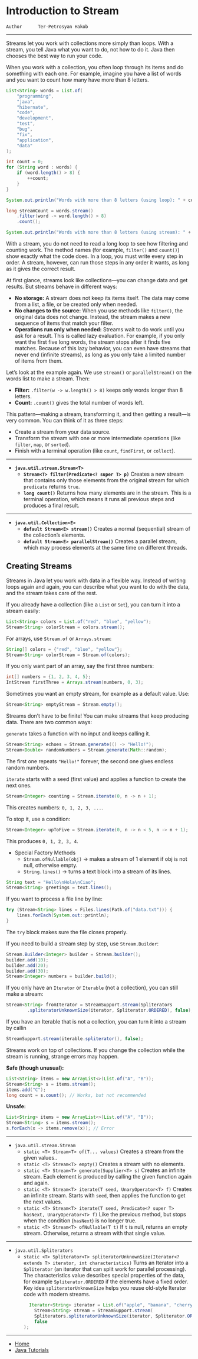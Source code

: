 # Introduction to Stream

```info
Author      Ter-Petrosyan Hakob
```

---

Streams let you work with collections more simply than loops. With a stream, you tell Java what you want to do, not how to do it. 
Java then chooses the best way to run your code. 

When you work with a collection, you often loop through its items and do something with each one. 
For example, imagine you have a list of words and you want to count how many have more than 8 letters. 

```java
List<String> words = List.of(
    "programming", 
    "java",
    "hibernate", 
    "code",
    "development",
    "test",
    "bug",
    "fix",
    "application",
    "data"
);

int count = 0;
for (String word : words) {
    if (word.length() > 8) {
        ++count;
    }
}

System.out.println("Words with more than 8 letters (using loop): " + count);

long streamCount = words.stream()
    .filter(word -> word.length() > 8)
    .count();

System.out.println("Words with more than 8 letters (using stream): " + streamCount);
```

With a stream, you do not need to read a long loop to see how filtering and counting work. 
The method names (for example, `filter()` and `count()`) 
show exactly what the code does. In a loop, you must write every step in order. 
A stream, however, can run those steps in any order it wants, as long as it gives the correct result.


At first glance, streams look like collections—you can change data and get results. But streams behave in different ways:

- **No storage:** A stream does not keep its items itself. The data may come from a list, a file, or be created only when needed.
- **No changes to the source:** When you use methods like `filter()`, the original data does not change. 
    Instead, the stream makes a new sequence of items that match your filter.
- **Operations run only when needed:** Streams wait to do work until you ask for a result. This is called lazy evaluation. For example, if you only want the first five long words, the stream stops after it finds five matches. Because of this lazy behavior, you can even have streams that never end (infinite streams), as long as you only take a limited number of items from them.

Let’s look at the example again. We use `stream()` or `parallelStream()` on the words list to make a stream. Then:

- **Filter:** `.filter(w -> w.length() > 8)` keeps only words longer than 8 letters.
- **Count:** `.count()` gives the total number of words left.

This pattern—making a stream, transforming it, and then getting a result—is very common. You can think of it as three steps:

- Create a stream from your data source.
- Transform the stream with one or more intermediate operations (like `filter`, `map`, or `sorted`).
- Finish with a terminal operation (like `count`, `findFirst`, or `collect`). 


---

- **`java.util.stream.Stream<T>`**
    - **`Stream<T> filter(Predicate<? super T> p)`** Creates a new stream that contains only those elements 
        from the original stream for which `predicate` returns `true`.
    - **`long count()`** Returns how many elements are in the stream. This is a terminal operation, which means 
        it runs all previous steps and produces a final result.
---

- **`java.util.Collection<E>`**
    - **`default Stream<E> stream()`** Creates a normal (sequential) stream of the collection’s elements.
    - **`default Stream<E> parallelStream()`** Creates a parallel stream, which may process elements at the same time on different threads.


## Creating Streams

Streams in Java let you work with data in a flexible way. Instead of writing loops again and again, you can describe what you want to do with the data, and the stream takes care of the rest.

If you already have a collection (like a `List` or `Set`), you can turn it into a stream easily:

```java
List<String> colors = List.of("red", "blue", "yellow");
Stream<String> colorStream = colors.stream();
```

For arrays, use `Stream.of` or `Arrays.stream`:

```java
String[] colors = {"red", "blue", "yellow"};
Stream<String> colorStream = Stream.of(colors);
```

If you only want part of an array, say the first three numbers:

```java
int[] numbers = {1, 2, 3, 4, 5};
IntStream firstThree = Arrays.stream(numbers, 0, 3);
```

Sometimes you want an empty stream, for example as a default value. Use:

```java
Stream<String> emptyStream = Stream.empty();
```

Streams don’t have to be finite! You can make streams that keep producing data.
There are two common ways:

`generate` takes a function with no input and keeps calling it.

```java
Stream<String> echoes = Stream.generate(() -> "Hello!");
Stream<Double> randomNumbers = Stream.generate(Math::random);
```

The first one repeats `"Hello!"` forever, the second one gives endless random numbers.

`iterate` starts with a seed (first value) and applies a function to create the next ones.

```java
Stream<Integer> counting = Stream.iterate(0, n -> n + 1);
```

This creates numbers: `0, 1, 2, 3, ...`. 

To stop it, use a condition:
```java
Stream<Integer> upToFive = Stream.iterate(0, n -> n < 5, n -> n + 1);
```

This produces `0, 1, 2, 3, 4`.


- Special Factory Methods
    - `Stream.ofNullable(obj)` → makes a stream of 1 element if obj is not null, otherwise empty.
    - `String.lines()` → turns a text block into a stream of its lines.

```java
String text = "Hello\nHola\nCiao";
Stream<String> greetings = text.lines();
```

If you want to process a file line by line:

```java
try (Stream<String> lines = Files.lines(Path.of("data.txt"))) {
    lines.forEach(System.out::println);
}
```

The `try` block makes sure the file closes properly.

If you need to build a stream step by step, use `Stream.Builder`:

```java
Stream.Builder<Integer> builder = Stream.builder();
builder.add(10);
builder.add(20);
builder.add(30);
Stream<Integer> numbers = builder.build();

```

If you only have an `Iterator` or `Iterable` (not a collection), you can still make a stream:

```java
Stream<String> fromIterator = StreamSupport.stream(Spliterators
        .spliteratorUnknownSize(iterator, Spliterator.ORDERED), false);
```

If you have an Iterable that is not a collection, you can turn it into a stream by callin

```java
StreamSupport.stream(iterable.spliterator(), false);
````


Streams work on top of collections. If you change the collection while the stream is running, strange errors may happen.

**Safe (though unusual):**
```java
List<String> items = new ArrayList<>(List.of("A", "B"));
Stream<String> s = items.stream();
items.add("C"); 
long count = s.count(); // Works, but not recommended
```

**Unsafe:**
```java
List<String> items = new ArrayList<>(List.of("A", "B"));
Stream<String> s = items.stream();
s.forEach(x -> items.remove(x)); // Error
```
---

- `java.util.stream.Stream` 
    - `static <T> Stream<T> of(T... values)` Creates a stream from the given values..
    - `static <T> Stream<T> empty()` Creates a stream with no elements.
    - `static <T> Stream<T> generate(Supplier<T> s)` Creates an infinite stream. Each element is produced by calling the given function again and again.
    - `static <T> Stream<T> iterate(T seed, UnaryOperator<T> f)` Creates an infinite stream. Starts with `seed`, then applies the function to get the next values.
    - `static <T> Stream<T> iterate(T seed, Predicate<? super T> hasNext, UnaryOperator<T> f)` Like the previous method, but stops when 
        the condition (`hasNext`) is no longer true.
    - `static <T> Stream<T> ofNullable(T t)` If `t` is null, returns an empty stream. Otherwise, returns a stream with that single value.

---

- `java.util.Spliterators`
    - `static <T> Spliterator<T> spliteratorUnknownSize(Iterator<? extends T> iterator, int characteristics)` Turns an Iterator into a `Spliterator` 
        (an iterator that can split work for parallel processing). The characteristics value describes special properties of the data, 
        for example `Spliterator.ORDERED` if the elements have a fixed order. Key idea `spliteratorUnknownSize` helps you reuse old-style Iterator code with modern streams.
        ```java
          Iterator<String> iterator = List.of("apple", "banana", "cherry").iterator();
            Stream<String> stream = StreamSupport.stream(
            Spliterators.spliteratorUnknownSize(iterator, Spliterator.ORDERED),
            false
        );
        ```    

---

- [Home](./../../README.md)
- [Java Tutorials](./../tutorials.md)
